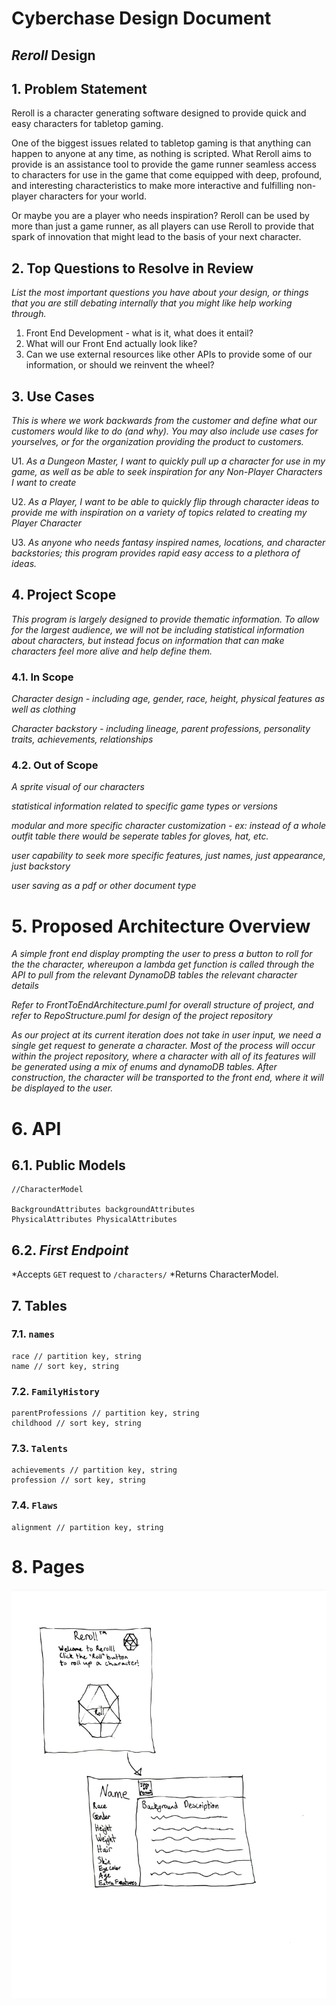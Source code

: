 # Cyberchase Design Document

## *Reroll* Design

## 1. Problem Statement

Reroll is a character generating software designed to provide quick and easy characters for tabletop gaming.

One of the biggest issues related to tabletop gaming is that anything can happen to anyone at any time, as nothing is scripted. What Reroll aims to provide is an assistance tool to provide the game runner seamless access to characters for use in the game that come equipped with deep, profound, and interesting characteristics to make more interactive and fulfilling non-player characters for your world.

Or maybe you are a player who needs inspiration? Reroll can be used by more than just a game runner, as all players can use Reroll to provide that spark of innovation that might lead to the basis of your next character.



## 2. Top Questions to Resolve in Review

*List the most important questions you have about your design, or things that
you are still debating internally that you might like help working through.*

1. Front End Development - what is it, what does it entail?
2. What will our Front End actually look like?
3. Can we use external resources like other APIs to provide some of our information, or should we reinvent the wheel?

## 3. Use Cases

*This is where we work backwards from the customer and define what our customers
would like to do (and why). You may also include use cases for yourselves, or
for the organization providing the product to customers.*

U1. *As a Dungeon Master, I want to quickly pull up a character for use in my game, as well as be able to seek inspiration for any Non-Player Characters I want to create*

U2. *As a Player, I want to be able to quickly flip through character ideas to provide me with inspiration on a variety of topics related to creating my Player Character*

U3. *As anyone who needs fantasy inspired names, locations, and character backstories; this program provides rapid easy access to a plethora of ideas.*

## 4. Project Scope

*This program is largely designed to provide thematic information. To allow for the largest audience, we will not be including
 statistical information about characters, but instead focus on information that can make characters feel more alive and help define them.*

### 4.1. In Scope

*Character design - including age, gender, race, height, physical features as well as clothing*

*Character backstory - including lineage, parent professions, personality traits, achievements, relationships*

### 4.2. Out of Scope

*A sprite visual of our characters*

*statistical information related to specific game types or versions*

*modular and more specific character customization - ex: instead of a whole outfit table there would be seperate tables for gloves, hat, etc.*

*user capability to seek more specific features, just names, just appearance, just backstory*

*user saving as a pdf or other document type*

# 5. Proposed Architecture Overview

*A simple front end display prompting the user to press a button to roll for the the character, whereupon a lambda 
get function is called through the API to pull from the relevant DynamoDB tables the relevant character details*

*Refer to FrontToEndArchitecture.puml for overall structure of project, and refer to RepoStructure.puml for design of the project repository*

*As our project at its current iteration does not take in user input, we need a single get request to generate a character. Most of the process will occur within
the project repository, where a character with all of its features will be generated using a mix of enums and dynamoDB tables. After construction, the character
will be transported to the front end, where it will be displayed to the user.*

# 6. API

## 6.1. Public Models

```
//CharacterModel

BackgroundAttributes backgroundAttributes
PhysicalAttributes PhysicalAttributes
```

## 6.2. *First Endpoint*

*Accepts `GET` request to `/characters/`
*Returns CharacterModel.

## 7. Tables

### 7.1. `names`

```
race // partition key, string
name // sort key, string
```

### 7.2. `FamilyHistory`

```
parentProfessions // partition key, string
childhood // sort key, string
```

### 7.3. `Talents`

```
achievements // partition key, string
profession // sort key, string
```

### 7.4. `Flaws`

```
alignment // partition key, string
```

# 8. Pages

![](websiteDesignTemplatePage1.PNG)

